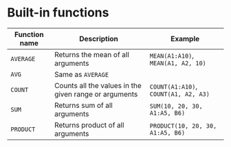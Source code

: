 # Built-in functions

Function name      | Description        | Example
-------------------|--------------------|-------------
`AVERAGE`          | Returns the mean of all arguments | `MEAN(A1:A10)`, `MEAN(A1, A2, 10)`
`AVG`              | Same as `AVERAGE` | 
`COUNT`            | Counts all the values in the given range or arguments | `COUNT(A1:A10)`, `COUNT(A1, A2, A3)`
`SUM`              | Returns sum of all arguments | `SUM(10, 20, 30, A1:A5, B6)`
`PRODUCT`          | Returns product of all arguments | `PRODUCT(10, 20, 30, A1:A5, B6)`

